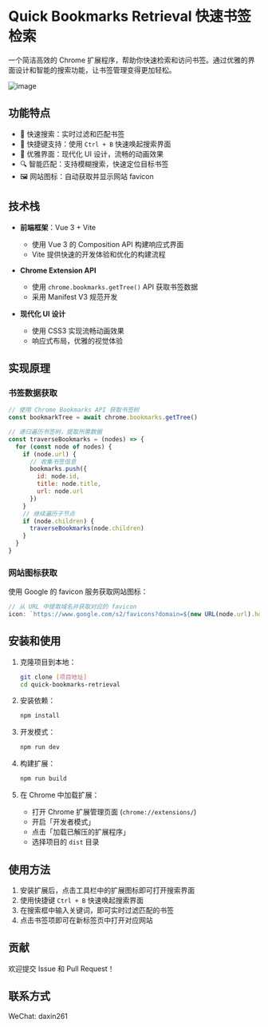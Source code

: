 # Quick Bookmarks Retrieval 快速书签检索

一个简洁高效的 Chrome 扩展程序，帮助你快速检索和访问书签。通过优雅的界面设计和智能的搜索功能，让书签管理变得更加轻松。

![image](https://github.com/user-attachments/assets/f699fd8e-f03d-405a-bdc7-9005905fde31)


## 功能特点

- 🚀 快速搜索：实时过滤和匹配书签
- 🎯 快捷键支持：使用 `Ctrl + B` 快速唤起搜索界面
- 🎨 优雅界面：现代化 UI 设计，流畅的动画效果
- 🔍 智能匹配：支持模糊搜索，快速定位目标书签
- 🖼️ 网站图标：自动获取并显示网站 favicon

## 技术栈

- **前端框架**：Vue 3 + Vite
  - 使用 Vue 3 的 Composition API 构建响应式界面
  - Vite 提供快速的开发体验和优化的构建流程

- **Chrome Extension API**
  - 使用 `chrome.bookmarks.getTree()` API 获取书签数据
  - 采用 Manifest V3 规范开发

- **现代化 UI 设计**
  - 使用 CSS3 实现流畅动画效果
  - 响应式布局，优雅的视觉体验

## 实现原理

### 书签数据获取

```javascript
// 使用 Chrome Bookmarks API 获取书签树
const bookmarkTree = await chrome.bookmarks.getTree()

// 递归遍历书签树，提取所需数据
const traverseBookmarks = (nodes) => {
  for (const node of nodes) {
    if (node.url) {
      // 收集书签信息
      bookmarks.push({
        id: node.id,
        title: node.title,
        url: node.url
      })
    }
    // 继续遍历子节点
    if (node.children) {
      traverseBookmarks(node.children)
    }
  }
}
```

### 网站图标获取

使用 Google 的 favicon 服务获取网站图标：

```javascript
// 从 URL 中提取域名并获取对应的 favicon
icon: `https://www.google.com/s2/favicons?domain=${new URL(node.url).hostname}&sz=32`
```

## 安装和使用

1. 克隆项目到本地：
   ```bash
   git clone [项目地址]
   cd quick-bookmarks-retrieval
   ```

2. 安装依赖：
   ```bash
   npm install
   ```

3. 开发模式：
   ```bash
   npm run dev
   ```

4. 构建扩展：
   ```bash
   npm run build
   ```

5. 在 Chrome 中加载扩展：
   - 打开 Chrome 扩展管理页面 (`chrome://extensions/`)
   - 开启「开发者模式」
   - 点击「加载已解压的扩展程序」
   - 选择项目的 `dist` 目录

## 使用方法

1. 安装扩展后，点击工具栏中的扩展图标即可打开搜索界面
2. 使用快捷键 `Ctrl + B` 快速唤起搜索界面
3. 在搜索框中输入关键词，即可实时过滤匹配的书签
4. 点击书签项即可在新标签页中打开对应网站

## 贡献

欢迎提交 Issue 和 Pull Request！

## 联系方式

WeChat: daxin261
